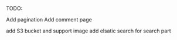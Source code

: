 TODO:

Add pagination
Add comment page

add S3 bucket and support image
add elsatic search for search part